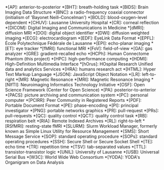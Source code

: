 *[AP]: anterior-to-posterior
*[BHT]: breath-holding task
*[BIDS]: Brain Imaging Data Structure
*[BNC]: a radio-frequency coaxial connector (initialism of 'Bayonet Neill–Concelman')
*[BOLD]: blood-oxygen-level dependent
*[CHUV]: Lausanne University Hospital
*[CR]: corneal reflection
*[DICOM]: Digital Imaging and Communications in Medicine
*[dMRI]: diffusion MRI
*[DOI]: digital object identifier
*[DWI]: diffusion weighted imaging
*[ECG]: electrocardiogram
*[EDF]: EyeLink Data Format
*[EPFL]: École Polytechnique Fédérale de Lausanne
*[EPI]: echo-planar imaging
*[ET]: eye tracker
*[fMRI]: functional MRI
*[FoV]: field-of-view
*[GA]: gas analyzer
*[GRE]: gradient-recalled echo
*[HCPh]: Human Connectome Phantom (this project)
*[HPC]: high-performance computing
*[HDMI]: High-Definition Multimedia Interface
*[hOrus]: HOspital Research Unified data and analytics Services
*[HRA]: humans research act
*[HTML]: Hyper Text Markup Language
*[JSON]: JavaScript Object Notation
*[LR]: left-to-right
*[MR]: Magnetic Resonance
*[MRI]: Magnetic Resonance Imaging
*[NIfTI]: Neuroimaging Informatics Technology Initiative
*[OSF]: Open Science Framework (Center for Open Science)
*[PA]: posterior-to-anterior
*[PACS]: picture archiving and communication system
*[PC]: personal computer
*[PCIRR]: Peer Community in Registered Reports
*[PDF]: Portable Document Format
*[PE]: phase-encoding
*[PI]: principal investigator
*[PNG]: portable networks graphics
*[PR]: pull-request
*[PRs]: pull-requests
*[QC]: quality control
*[QCT]: quality control task
*[RB]: respiration belt
*[RIA]: Remote Indexed Archives
*[RL]: right-to-left
*[RSfMRI]: resting-state fMRI
*[SLURM]: Slurm Workload Manager, formerly known as Simple Linux Utility for Resource Management
*[SMS]: Short Message Service
*[SOP]: standard operating procedure
*[SOPs]: standard operating procedures
*[SSH]: Secure Shell or Secure Socket Shell
*[TE]: echo time
*[TR]: repetition time
*[TSV]: tab-separated values
*[TTL]: transistor-transistor logic
*[UNIL]: University of Lausanne
*[USB]: Universal Serial Bus
*[W3C]: World Wide Web Consortium
*[YODA]: YODA's Organigram on Data Analysis
